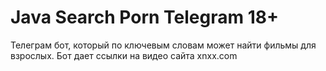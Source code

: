 # Java Search Porn Telegram 18+
Телеграм бот, который по ключевым словам может найти фильмы для взрослых. Бот дает ссылки на видео сайта xnxx.com
